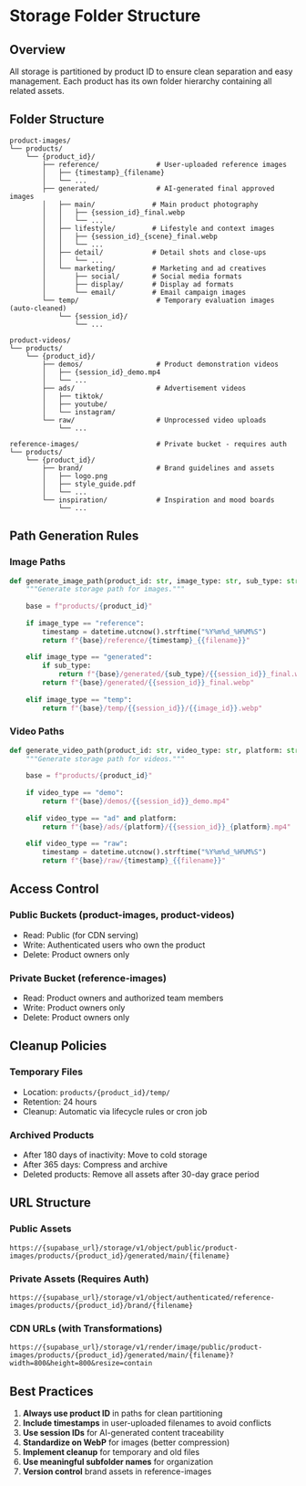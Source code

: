 # Storage Folder Structure

## Overview

All storage is partitioned by product ID to ensure clean separation and easy management. Each product has its own folder hierarchy containing all related assets.

## Folder Structure

```
product-images/
└── products/
    └── {product_id}/
        ├── reference/              # User-uploaded reference images
        │   ├── {timestamp}_{filename}
        │   └── ...
        ├── generated/              # AI-generated final approved images
        │   ├── main/              # Main product photography
        │   │   ├── {session_id}_final.webp
        │   │   └── ...
        │   ├── lifestyle/         # Lifestyle and context images
        │   │   ├── {session_id}_{scene}_final.webp
        │   │   └── ...
        │   ├── detail/            # Detail shots and close-ups
        │   │   └── ...
        │   └── marketing/         # Marketing and ad creatives
        │       ├── social/        # Social media formats
        │       ├── display/       # Display ad formats
        │       └── email/         # Email campaign images
        └── temp/                   # Temporary evaluation images (auto-cleaned)
            └── {session_id}/
                └── ...

product-videos/
└── products/
    └── {product_id}/
        ├── demos/                  # Product demonstration videos
        │   ├── {session_id}_demo.mp4
        │   └── ...
        ├── ads/                    # Advertisement videos
        │   ├── tiktok/
        │   ├── youtube/
        │   └── instagram/
        └── raw/                    # Unprocessed video uploads
            └── ...

reference-images/                   # Private bucket - requires auth
└── products/
    └── {product_id}/
        ├── brand/                  # Brand guidelines and assets
        │   ├── logo.png
        │   ├── style_guide.pdf
        │   └── ...
        └── inspiration/            # Inspiration and mood boards
            └── ...
```

## Path Generation Rules

### Image Paths

```python
def generate_image_path(product_id: str, image_type: str, sub_type: str = None) -> str:
    """Generate storage path for images."""
    
    base = f"products/{product_id}"
    
    if image_type == "reference":
        timestamp = datetime.utcnow().strftime("%Y%m%d_%H%M%S")
        return f"{base}/reference/{timestamp}_{{filename}}"
        
    elif image_type == "generated":
        if sub_type:
            return f"{base}/generated/{sub_type}/{{session_id}}_final.webp"
        return f"{base}/generated/{{session_id}}_final.webp"
        
    elif image_type == "temp":
        return f"{base}/temp/{{session_id}}/{{image_id}}.webp"
```

### Video Paths

```python
def generate_video_path(product_id: str, video_type: str, platform: str = None) -> str:
    """Generate storage path for videos."""
    
    base = f"products/{product_id}"
    
    if video_type == "demo":
        return f"{base}/demos/{{session_id}}_demo.mp4"
        
    elif video_type == "ad" and platform:
        return f"{base}/ads/{platform}/{{session_id}}_{platform}.mp4"
        
    elif video_type == "raw":
        timestamp = datetime.utcnow().strftime("%Y%m%d_%H%M%S")
        return f"{base}/raw/{timestamp}_{{filename}}"
```

## Access Control

### Public Buckets (product-images, product-videos)
- Read: Public (for CDN serving)
- Write: Authenticated users who own the product
- Delete: Product owners only

### Private Bucket (reference-images)
- Read: Product owners and authorized team members
- Write: Product owners only
- Delete: Product owners only

## Cleanup Policies

### Temporary Files
- Location: `products/{product_id}/temp/`
- Retention: 24 hours
- Cleanup: Automatic via lifecycle rules or cron job

### Archived Products
- After 180 days of inactivity: Move to cold storage
- After 365 days: Compress and archive
- Deleted products: Remove all assets after 30-day grace period

## URL Structure

### Public Assets
```
https://{supabase_url}/storage/v1/object/public/product-images/products/{product_id}/generated/main/{filename}
```

### Private Assets (Requires Auth)
```
https://{supabase_url}/storage/v1/object/authenticated/reference-images/products/{product_id}/brand/{filename}
```

### CDN URLs (with Transformations)
```
https://{supabase_url}/storage/v1/render/image/public/product-images/products/{product_id}/generated/main/{filename}?width=800&height=800&resize=contain
```

## Best Practices

1. **Always use product ID** in paths for clean partitioning
2. **Include timestamps** in user-uploaded filenames to avoid conflicts
3. **Use session IDs** for AI-generated content traceability
4. **Standardize on WebP** for images (better compression)
5. **Implement cleanup** for temporary and old files
6. **Use meaningful subfolder names** for organization
7. **Version control** brand assets in reference-images